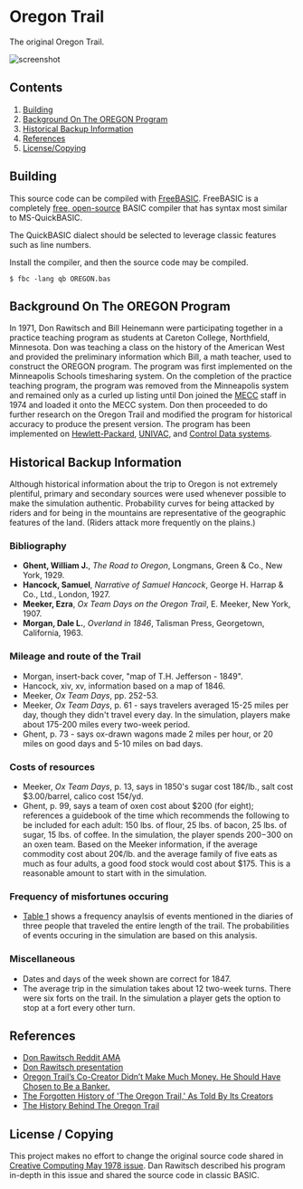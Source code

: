 Oregon Trail
============

The original Oregon Trail.

![screenshot](https://i.imgur.com/EW2vHKg.png)

Contents
--------

1. [Building](#building)
2. [Background On The OREGON Program](#background-on-the-oregon-program)
3. [Historical Backup Information](#historical-backup-information)
4. [References](#references)
5. [License/Copying](#license--copying)

Building
--------

This source code can be compiled with [FreeBASIC](https://www.freebasic.net).
FreeBASIC is a completely [free, open-source](https://github.com/freebasic/fbc)
BASIC compiler that has syntax most similar to MS-QuickBASIC.

The QuickBASIC dialect should be selected to leverage classic features
such as line numbers.

Install the compiler, and then the source code may be compiled.

    $ fbc -lang qb OREGON.bas

Background On The OREGON Program
--------------------------------

In 1971, Don Rawitsch and Bill Heinemann were participating together in
a practice teaching program as students at Careton College, Northfield,
Minnesota. Don was teaching a class on the history of the American West
and provided the preliminary information which Bill, a math teacher,
used to construct the OREGON program. The program was first implemented
on the Minneapolis Schools timesharing system. On the completion of the
practice teaching program, the program was removed from the Minneapolis
system and remained only as a curled up listing until Don joined the
[MECC](https://en.wikipedia.org/wiki/MECC) staff in 1974 and loaded it
onto the MECC system. Don then proceeded to do further research on the
Oregon Trail and modified the program for historical accuracy to produce
the present version. The program has been implemented on
[Hewlett-Packard](https://en.wikipedia.org/wiki/HP_Time-Shared_BASIC),
[UNIVAC](https://en.wikipedia.org/wiki/List_of_UNIVAC_products), and
[Control Data systems](https://en.wikipedia.org/wiki/Control_Data_Corporation).

Historical Backup Information
-----------------------------

Although historical information about the trip to Oregon is not
extremely plentiful, primary and secondary sources were used whenever
possible to make the simulation authentic. Probability curves for being
attacked by riders and for being in the mountains are representative
of the geographic features of the land. (Riders attack more frequently
on the plains.)

### Bibliography

* __Ghent, William J.__, _The Road to Oregon_, Longmans, Green & Co.,
New York, 1929.
* __Hancock, Samuel__, _Narrative of Samuel Hancock_, George H. Harrap
& Co., Ltd., London, 1927.
* __Meeker, Ezra__, _Ox Team Days on the Oregon Trail_, E. Meeker,
New York, 1907.
* __Morgan, Dale L.__, _Overland in 1846_, Talisman Press, Georgetown,
California, 1963.

### Mileage and route of the Trail

* Morgan, insert-back cover, "map of T.H. Jefferson - 1849".
* Hancock, xiv, xv, information based on a map of 1846.
* Meeker, _Ox Team Days_, pp. 252-53.
* Meeker, _Ox Team Days_, p. 61 - says travelers averaged 15-25 miles
per day, though they didn't travel every day. In the simulation,
players make about 175-200 miles every two-week period.
* Ghent, p. 73 - says ox-drawn wagons made 2 miles per hour, or 20
miles on good days and 5-10 miles on bad days.

### Costs of resources

* Meeker, _Ox Team Days_, p. 13, says in 1850's sugar cost 18¢/lb.,
salt cost $3.00/barrel, calico cost 15¢/yd.
* Ghent, p. 99, says a team of oxen cost about $200 (for eight);
references a guidebook of the time which recommends the following to
be included for each adult: 150 lbs. of flour, 25 lbs. of bacon,
25 lbs. of sugar, 15 lbs. of coffee. In the simulation, the player
spends $200-$300 on an oxen team. Based on the Meeker information,
if the average commodity cost about 20¢/lb. and the average family
of five eats as much as four adults, a good food stock would cost
about $175. This is a reasonable amount to start with in the simulation.

### Frequency of misfortunes occuring

* [Table 1](https://i.imgur.com/Z1OQzLM.png) shows a frequency anaylsis
of events mentioned in the diaries of three people that traveled the
entire length of the trail. The probabilities of events occuring in the
simulation are based on this analysis.

### Miscellaneous

* Dates and days of the week shown are correct for 1847.
* The average trip in the simulation takes about 12 two-week turns.
There were six forts on the trail. In the simulation a player gets the
option to stop at a fort every other turn.

References
----------

* [Don Rawitsch Reddit AMA](https://www.reddit.com/r/IAmA/comments/43ooqf/i_am_don_rawitsch_a_coinventor_of_the_original)
* [Don Rawitsch presentation](http://www.gdcvault.com/play/1024251/Classic-Game-Postmortem-Oregon-Trail)
* [Oregon Trail’s Co-Creator Didn’t Make Much Money. He Should Have Chosen to Be a Banker.](http://www.slate.com/blogs/future_tense/2016/02/01/oregon_trail_co_creator_don_rawitsch_answers_questions_in_reddit_ama_about.html)
* [The Forgotten History of 'The Oregon Trail,' As Told By Its Creators](https://motherboard.vice.com/en_us/article/qkx8vw/the-forgotten-history-of-the-oregon-trail-as-told-by-its-creators)
* [The History Behind The Oregon Trail](https://www.wired.com/2007/06/the-history-beh)

License / Copying
-----------------

This project makes no effort to change the original source code shared
in
[Creative Computing May 1978 issue](https://ia800307.us.archive.org/3/items/creativecomputing-1978-05/Creative_Computing_v04_n03_1978_May-June.pdf). Dan Rawitsch described
his program in-depth in this issue and shared the source code in classic
BASIC.

